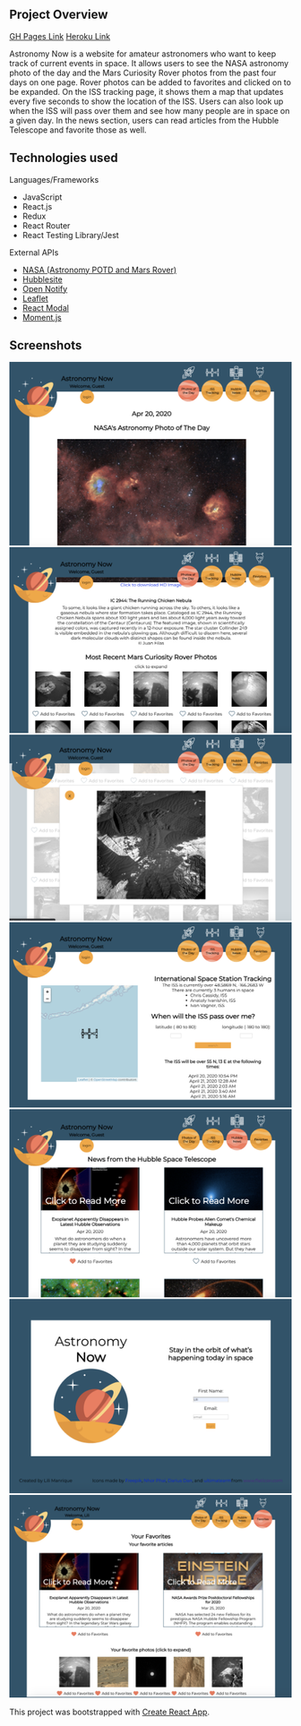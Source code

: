 ## Project Overview

[GH Pages Link](https://lmanriq.github.io/astronomy-now/)
[Heroku Link](https://astronomy-now.herokuapp.com/)

Astronomy Now is a website for amateur astronomers who want to keep track of current events in space. It allows users to see the NASA astronomy photo of the day and the Mars Curiosity Rover photos from the past four days on one page. Rover photos can be added to favorites and clicked on to be expanded. On the ISS tracking page, it shows them a map that updates every five seconds to show the location of the ISS. Users can also look up when the ISS will pass over them and see how many people are in space on a given day. In the news section, users can read articles from the Hubble Telescope and favorite those as well. 

## Technologies used

Languages/Frameworks
- JavaScript
- React.js
- Redux
- React Router
- React Testing Library/Jest

External APIs
- [NASA (Astronomy POTD and Mars Rover)](https://api.nasa.gov/)
- [Hubblesite](http://hubblesite.org/api/documentation)
- [Open Notify](http://open-notify.org/Open-Notify-API/)
- [Leaflet](https://react-leaflet.js.org/)
- [React Modal](https://www.npmjs.com/package/react-modal)
- [Moment.js](https://momentjs.com/)

## Screenshots

![Photo of the Day 1](./public/images/AN-potd.png)
![Photo of the Day 2](./public/images/AN-potd-2.png)
![Photo of the Day 3](./public/images/AN-potd-3.png)
![ISS tracking](./public/images/AN-ISS.png)
![News](./public/images/AN-news.png)
![Login](./public/images/AN-login.png)
![Favorites](./public/images/AN-favorites.png)

This project was bootstrapped with [Create React App](https://github.com/facebook/create-react-app).


